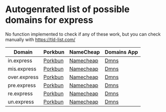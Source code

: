 # Autogenrated list of possible domains for express

No function implemented to check if any of these work, but you can check manually with https://tld-list.com/

| Domain | Porkbun | NameCheap | Domains App |
|---|---|---|---|
| in.express | [Porkbun](https://porkbun.com/checkout/search?prb=e814663da1&tlds=&idnLanguage=&search=search&q=in.express) | [Namecheap](https://www.namecheap.com/domains/registration/results/?domain=in.express) | [Dmns](https://dmns.app/domains?q=in.express) |
| mis.express | [Porkbun](https://porkbun.com/checkout/search?prb=e814663da1&tlds=&idnLanguage=&search=search&q=mis.express) | [Namecheap](https://www.namecheap.com/domains/registration/results/?domain=mis.express) | [Dmns](https://dmns.app/domains?q=mis.express) |
| over.express | [Porkbun](https://porkbun.com/checkout/search?prb=e814663da1&tlds=&idnLanguage=&search=search&q=over.express) | [Namecheap](https://www.namecheap.com/domains/registration/results/?domain=over.express) | [Dmns](https://dmns.app/domains?q=over.express) |
| pre.express | [Porkbun](https://porkbun.com/checkout/search?prb=e814663da1&tlds=&idnLanguage=&search=search&q=pre.express) | [Namecheap](https://www.namecheap.com/domains/registration/results/?domain=pre.express) | [Dmns](https://dmns.app/domains?q=pre.express) |
| re.express | [Porkbun](https://porkbun.com/checkout/search?prb=e814663da1&tlds=&idnLanguage=&search=search&q=re.express) | [Namecheap](https://www.namecheap.com/domains/registration/results/?domain=re.express) | [Dmns](https://dmns.app/domains?q=re.express) |
| un.express | [Porkbun](https://porkbun.com/checkout/search?prb=e814663da1&tlds=&idnLanguage=&search=search&q=un.express) | [Namecheap](https://www.namecheap.com/domains/registration/results/?domain=un.express) | [Dmns](https://dmns.app/domains?q=un.express) |
